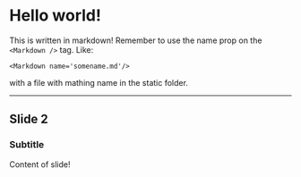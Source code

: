 # Hello world!
This is written in markdown!
Remember to use the name prop on the `<Markdown />` tag. Like:
```tsx
<Markdown name='somename.md'/>
```
with a file with mathing name in the static folder.

---

## Slide 2
### Subtitle
Content of slide!